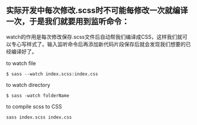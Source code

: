 ## 实际开发中每次修改.scss时不可能每修改一次就编译一次，于是我们就要用到监听命令：
watch的作用是每次修改保存.scss文件后自动帮我们编译成CSS，这样我们就可以专心写样式了。输入监听命令后再添加新代码片段保存后就会发现我们想要的已经编译好了。

to watch file
```
$ sass --watch index.scss:index.css
```
to watch directory
```
$ sass -watch folderName
```
to compile scss to CSS
```
sass index.scss index.css
```
